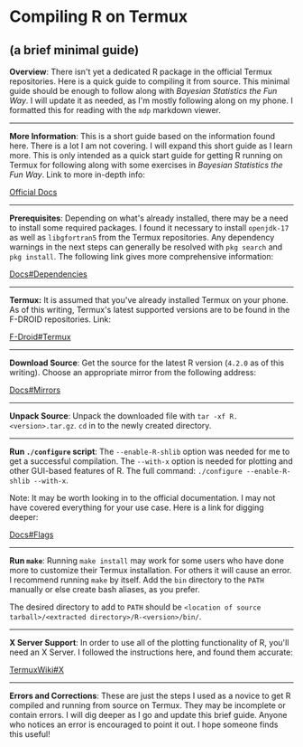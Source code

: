 # Compiling R on Termux
## (a brief minimal guide)

**Overview**: There isn't yet a dedicated R package in the official Termux repositories. Here is a quick guide to compiling it from source. This minimal guide should be enough to follow along with *Bayesian Statistics the Fun Way*. I will update it as needed, as I'm mostly following along on my phone. I formatted this for reading with the `mdp` markdown viewer.

---

**More Information**: This is a short guide based on the information found here. There is a lot I am not covering. I will expand this short guide as I learn more. This is only intended as a quick start guide for getting R running on Termux for following along with some exercises in *Bayesian Statistics the Fun Way*. Link to more in-depth info:

[Official Docs](https://cran.r-project.org/doc/manuals/r-release/R-admin.html)

---

**Prerequisites**: Depending on what's already installed, there may be a need to install some required packages. I found it necessary to install `openjdk-17` as well as `libgfortran5` from the Termux repositories. Any dependency warnings in the next steps can generally be resolved with `pkg search` and `pkg install`. The following link gives more comprehensive information:

[Docs#Dependencies](https://cran.r-project.org/doc/manuals/r-release/R-admin.html#Essential-programs-and-libraries)

---

**Termux:** It is assumed that you've already installed Termux on your phone. As of this writing, Termux's latest supported versions are to be found in the F-DROID repositories. Link:

[F-Droid#Termux](https://wiki.termux.com/wiki/Installing_from_F-Droid)

---

**Download Source**: Get the source for the latest R version (`4.2.0` as of this writing). Choose an appropriate mirror from the following address:

[Docs#Mirrors](https://cran.r-project.org/mirrors.html)

---

**Unpack Source**: Unpack the downloaded file with `tar -xf R.<version>.tar.gz`. `cd` in to the newly created directory. 

---

**Run `./configure` script**: The `--enable-R-shlib` option was needed for me to get a successful compilation. The `--with-x` option is needed for plotting and other GUI-based features of R. The full command: `./configure --enable-R-shlib --with-x`.

Note: It may be worth looking in to the official documentation. I may not have covered everything for your use case. Here is a link for digging deeper:

[Docs#Flags](https://cran.r-project.org/doc/manuals/r-release/R-admin.html#Compile-and-load-flags)

---

**Run `make`**: Running `make install` may work for some users who have done more to customize their Termux installation. For others it will cause an error. I recommend running `make` by itself. Add the `bin` directory to the `PATH` manually or else create bash aliases, as you prefer.

The desired directory to add to `PATH` should be `<location of source tarball>/<extracted directory>/R-<version>/bin/`.

---

**X Server Support**: In order to use all of the plotting functionality of R, you'll need an X Server. I followed the instructions here, and found them accurate: 

[TermuxWiki#X](https://wiki.termux.com/wiki/Graphical_Environment)

---

**Errors and Corrections**: These are just the steps I used as a novice to get R compiled and running from source on Termux. They may be incomplete or contain errors. I will dig deeper as I go and update this brief guide. Anyone who notices an error is encouraged to point it out. I hope someone finds this useful!


